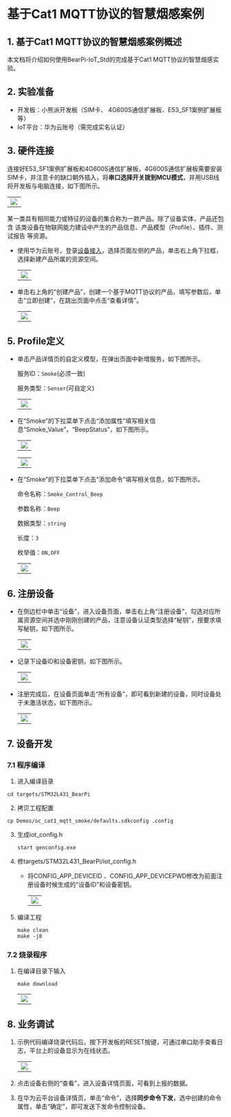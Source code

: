 # 基于Cat1 MQTT协议的智慧烟感案例

## 1. 基于Cat1 MQTT协议的智慧烟感案例概述

本文档将介绍如何使用BearPi-IoT_Std的完成基于Cat1 MQTT协议的智慧烟感实验。

## 2. 实验准备
- 开发板：小熊派开发板（SIM卡、 4G600S通信扩展板、E53_SF1案例扩展板等）
- IoT平台：华为云账号（需完成实名认证）
## 3. 硬件连接
连接好E53_SF1案例扩展板和4G600S通信扩展板，4G600S通信扩展板需要安装SIM卡，并注意卡的缺口朝外插入，将**串口选择开关拨到MCU模式**，并用USB线将开发板与电脑连接，如下图所示。

<table><tbody><tr><td><img src="../../../../docs/device-dev/figures/BearPi-IoT_Smoke/Cat1.png" /></td></tr></tbody></table>

某一类具有相同能力或特征的设备的集合称为一款产品。除了设备实体，产品还包含 该类设备在物联网能力建设中产生的产品信息、产品模型（Profile）、插件、测试报告 等资源。

- 使用华为云账号，登录[设备接入](https://console.huaweicloud.com/iotdm/?region=cn-north-4#/dm-portal/home)，选择页面左侧的产品，单击右上角下拉框，选择新建产品所属的资源空间。

    <table><tbody><tr><td><img src="../../../../docs/device-dev/figures/图片15.png" /></td></tr></tbody></table>

- 单击右上角的“创建产品”，创建一个基于MQTT协议的产品，填写参数后，单击“立即创建”，在跳出页面中点击“查看详情”。

    <table><tbody><tr><td><img src="../../../../docs/device-dev/figures/BearPi-IoT_Smoke/创建MQTT产品.png" /></td></tr></tbody></table>

## 5. Profile定义
- 单击产品详情页的自定义模型，在弹出页面中新增服务，如下图所示。

    服务ID：`Smoke`(必须一致)

    服务类型：`Senser`(可自定义)
    <table><tbody><tr><td><img src="../../../../docs/device-dev/figures/BearPi-IoT_Smoke/createproduct02.png " /></td></tr></tbody></table>

- 在“Smoke”的下拉菜单下点击“添加属性”填写相关信息“Smoke_Value”，“BeepStatus”，如下图所示。


    <table><tbody><tr><td><img src="../../../../docs/device-dev/figures/BearPi-IoT_Smoke/createproduct03.png " /></td></tr></tbody></table>


    <table><tbody><tr><td><img src="../../../../docs/device-dev/figures/BearPi-IoT_Smoke/createproduct04.png " /></td></tr></tbody></table>

- 在“Smoke”的下拉菜单下点击“添加命令”填写相关信息，如下图所示。

    命令名称：`Smoke_Control_Beep`

    参数名称：`Beep`

    数据类型：`string`

    长度：`3`

    枚举值：`ON,OFF`

    <table><tbody><tr><td><img src="../../../../docs/device-dev/figures/BearPi-IoT_Smoke/createproduct05.png " /></td></tr></tbody></table>


## 6. 注册设备

- 在侧边栏中单击“设备”，进入设备页面，单击右上角“注册设备”，勾选对应所属资源空间并选中刚刚创建的产品，注意设备认证类型选择“秘钥”，按要求填写秘钥，如下图所示。

    <table><tbody><tr><td><img src="../../../../docs/device-dev/figures/BearPi-IoT_Smoke/registerdevice01.png "/></td></tr></tbody></table>

- 记录下设备ID和设备密钥，如下图所示。
    <table><tbody><tr><td><img src="../../../../docs/device-dev/figures/BearPi-IoT_Smoke/registerdevice02.png "/></td></tr></tbody></table>

- 注册完成后，在设备页面单击“所有设备”，即可看到新建的设备，同时设备处于未激活状态，如下图所示。

    <table><tbody><tr><td><img src="../../../../docs/device-dev/figures/BearPi-IoT_Smoke/registerdevice03.png "/></td></tr></tbody></table>

## 7. 设备开发
### 7.1 程序编译

1. 进入编译目录

```
cd targets/STM32L431_BearPi
```
2. 拷贝工程配置

```
cp Demos/oc_cat1_mqtt_smoke/defaults.sdkconfig .config
```
3. 生成iot_config.h

    ```
    start genconfig.exe
    ```
4. 修targets/STM32L431_BearPi/iot_config.h

    - 将CONFIG_APP_DEVICEID 、CONFIG_APP_DEVICEPWD修改为前面注册设备时候生成的“设备ID”和设备密钥。

        <table><tbody><tr><td><img src="../../../../docs/device-dev/figures/设置cat1_mqtt的iot_config.png" /></td></tr></tbody></table>

5. 编译工程

    ```
    make clean
    make -j8
    ```

### 7.2 烧录程序

1. 在编译目录下输入

    ```
    make download
    ```
    <table><tbody><tr><td><img src="../../../../docs/device-dev/figures/openocd烧录.png" /></td></tr></tbody></table>

## 8. 业务调试

1.  示例代码编译烧录代码后，按下开发板的RESET按键，可通过串口助手查看日志，平台上的设备显示为在线状态。

    <table><tbody><tr><td><img src="../../../../docs/device-dev/figures/设备在线.png" /></td></tr></tbody></table>

2. 点击设备右侧的“查看”，进入设备详情页面，可看到上报的数据。

3. 在华为云平台设备详情页，单击“命令”，选择**同步命令下发**，选中创建的命令属性，单击“确定”，即可发送下发命令控制设备。